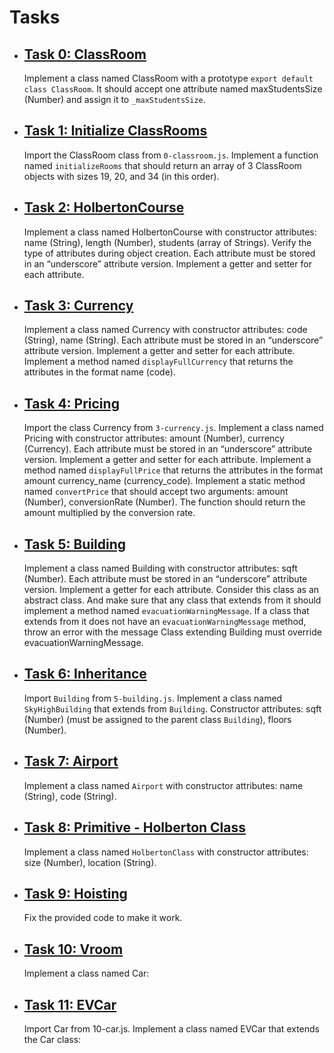 <h1>Tasks</h1>
<ul>
    <li>
        <h2><a href="https://github.com/NyasimiPhilip/alx-backend-javascript/blob/master/0x02-ES6_classes/0-classroom.js" target="_blank">Task 0: ClassRoom</a></h2>
        <p>Implement a class named ClassRoom with a prototype <code>export default class ClassRoom</code>. It should accept one attribute named maxStudentsSize (Number) and assign it to <code>_maxStudentsSize</code>.</p>
       </li>
</ul>
<ul>
    <li>
        <h2><a href="https://github.com/NyasimiPhilip/alx-backend-javascript/blob/master/0x02-ES6_classes/1-make_classrooms.js" target="_blank">Task 1: Initialize ClassRooms</a></h2>
        <p>Import the ClassRoom class from <code>0-classroom.js</code>. Implement a function named <code>initializeRooms</code> that should return an array of 3 ClassRoom objects with sizes 19, 20, and 34 (in this order).</p>       
    </li>
</ul>
<ul>
    <li>
        <h2><a href="https://github.com/NyasimiPhilip/alx-backend-javascript/blob/master/0x02-ES6_classes/2-hbtn_course.js" target="_blank">Task 2: HolbertonCourse</a></h2>
        <p>Implement a class named HolbertonCourse with constructor attributes: name (String), length (Number), students (array of Strings). Verify the type of attributes during object creation. Each attribute must be stored in an “underscore” attribute version. Implement a getter and setter for each attribute.</p>
           </li>
</ul>
<ul>
    <li>
        <h2><a href="https://github.com/NyasimiPhilip/alx-backend-javascript/blob/master/0x02-ES6_classes/3-currency.js" target="_blank">Task 3: Currency</a></h2>
        <p>Implement a class named Currency with constructor attributes: code (String), name (String). Each attribute must be stored in an “underscore” attribute version. Implement a getter and setter for each attribute. Implement a method named <code>displayFullCurrency</code> that returns the attributes in the format name (code).</p>        
    </li>
</ul>
<ul>
    <li>
        <h2><a href="https://github.com/NyasimiPhilip/alx-backend-javascript/blob/master/0x02-ES6_classes/4-pricing.js" target="_blank">Task 4: Pricing</a></h2>
        <p>Import the class Currency from <code>3-currency.js</code>. Implement a class named Pricing with constructor attributes: amount (Number), currency (Currency). Each attribute must be stored in an “underscore” attribute version. Implement a getter and setter for each attribute. Implement a method named <code>displayFullPrice</code> that returns the attributes in the format amount currency_name (currency_code). Implement a static method named <code>convertPrice</code> that should accept two arguments: amount (Number), conversionRate (Number). The function should return the amount multiplied by the conversion rate.</p>        
    </li>
</ul>
<ul>
    <li>
        <h2><a href="https://github.com/NyasimiPhilip/alx-backend-javascript/blob/master/0x02-ES6_classes/5-building.js" target="_blank">Task 5: Building</a></h2>
        <p>Implement a class named Building with constructor attributes: sqft (Number). Each attribute must be stored in an “underscore” attribute version. Implement a getter for each attribute. Consider this class as an abstract class. And make sure that any class that extends from it should implement a method named <code>evacuationWarningMessage</code>. If a class that extends from it does not have an <code>evacuationWarningMessage</code> method, throw an error with the message Class extending Building must override evacuationWarningMessage.</p>        
    </li>
</ul>
<ul>
    <li>
        <h2><a href="https://github.com/NyasimiPhilip/alx-backend-javascript/blob/master/0x02-ES6_classes/6-sky_high.js" target="_blank">Task 6: Inheritance</a></h2>
        <p>Import <code>Building</code> from <code>5-building.js</code>. Implement a class named <code>SkyHighBuilding</code> that extends from <code>Building</code>. Constructor attributes: sqft (Number) (must be assigned to the parent class <code>Building</code>), floors (Number).</p>       
    </li>
</ul>
<ul>
    <li>
        <h2><a href="https://github.com/NyasimiPhilip/alx-backend-javascript/blob/master/0x02-ES6_classes/7-airport.js" target="_blank">Task 7: Airport</a></h2>
        <p>Implement a class named <code>Airport</code> with constructor attributes: name (String), code (String).</p>        
    </li>
</ul>
<ul>
    <li>
        <h2><a href="https://github.com/NyasimiPhilip/alx-backend-javascript/blob/master/0x02-ES6_classes/8-hbtn_class.js" target="_blank">Task 8: Primitive - Holberton Class</a></h2>
        <p>Implement a class named <code>HolbertonClass</code> with constructor attributes: size (Number), location (String).</p>        
    </li>
</ul>
<ul>
    <li>
        <h2><a href="https://github.com/NyasimiPhilip/alx-backend-javascript/blob/master/0x02-ES6_classes/9-hoisting.js" target="_blank">Task 9: Hoisting</a></h2>
        <p>Fix the provided code to make it work.</p>       
    </li>
    <li>
            <h2><a href="https://github.com/NyasimiPhilip/alx-backend-javascript/blob/master/0x02-ES6_classes/10-car.js" target="_blank">Task 10: Vroom</a></h2>
            <p>Implement a class named Car:</p>           
        </li>       
        <li>
            <h2><a href="https://github.com/NyasimiPhilip/alx-backend-javascript/blob/master/0x02-ES6_classes/100-evcar.js" target="_blank">Task 11: EVCar</a></h2>
            <p>Import Car from 10-car.js. Implement a class named EVCar that extends the Car class:</p>          
        </li>
    </ul>
